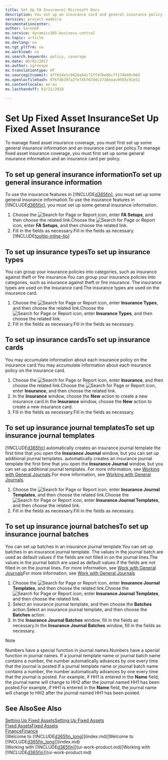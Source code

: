 ```yaml
---
title: Set Up FA Insurance| Microsoft Docs
description: You set up an insurance card and general insurance policy information to manage fixed asset insurance coverage.
services: project-madeira
documentationcenter: 
author: SorenGP
ms.service: dynamics365-business-central
ms.topic: article
ms.devlang: na
ms.tgt_pltfrm: na
ms.workload: na
ms.search.keywords: policy, coverage
ms.date: 06/02/2017
ms.author: sgroespe
ms.translationtype: HT
ms.sourcegitcommit: d7fb34e1c9428a64c71ff47be8bcff174649c00d
ms.openlocfilehash: 076fdb197a2fef45f67d4c2738eaac0503c91e51
ms.contentlocale: en-au
ms.lasthandoff: 03/22/2018

---
```

# <a name="set-up-fixed-asset-insurance"></a><span data-ttu-id="2ec72-103">Set Up Fixed Asset Insurance</span><span class="sxs-lookup"><span data-stu-id="2ec72-103">Set Up Fixed Asset Insurance</span></span>
<span data-ttu-id="2ec72-104">To manage fixed asset insurance coverage, you must first set up some general insurance information and an insurance card per policy.</span><span class="sxs-lookup"><span data-stu-id="2ec72-104">To manage fixed asset insurance coverage, you must first set up some general insurance information and an insurance card per policy.</span></span>

## <a name="to-set-up-general-insurance-information"></a><span data-ttu-id="2ec72-105">To set up general insurance information</span><span class="sxs-lookup"><span data-stu-id="2ec72-105">To set up general insurance information</span></span>
<span data-ttu-id="2ec72-106">To use the insurance features in [!INCLUDE[d365fin](includes/d365fin_md.md)], you must set up some general insurance information.</span><span class="sxs-lookup"><span data-stu-id="2ec72-106">To use the insurance features in [!INCLUDE[d365fin](includes/d365fin_md.md)], you must set up some general insurance information.</span></span>  

1. <span data-ttu-id="2ec72-107">Choose the ![Search for Page or Report](media/ui-search/search_small.png "Search for Page or Report icon") icon, enter **FA Setups**, and then choose the related link.</span><span class="sxs-lookup"><span data-stu-id="2ec72-107">Choose the ![Search for Page or Report](media/ui-search/search_small.png "Search for Page or Report icon") icon, enter **FA Setups**, and then choose the related link.</span></span>  
2. <span data-ttu-id="2ec72-108">Fill in the fields as necessary.</span><span class="sxs-lookup"><span data-stu-id="2ec72-108">Fill in the fields as necessary.</span></span> [!INCLUDE[tooltip-inline-tip](includes/tooltip-inline-tip_md.md)]  

## <a name="to-set-up-insurance-types"></a><span data-ttu-id="2ec72-109">To set up insurance types</span><span class="sxs-lookup"><span data-stu-id="2ec72-109">To set up insurance types</span></span>
<span data-ttu-id="2ec72-110">You can group your insurance policies into categories, such as insurance against theft or fire insurance.</span><span class="sxs-lookup"><span data-stu-id="2ec72-110">You can group your insurance policies into categories, such as insurance against theft or fire insurance.</span></span> <span data-ttu-id="2ec72-111">The insurance types are used on the insurance card.</span><span class="sxs-lookup"><span data-stu-id="2ec72-111">The insurance types are used on the insurance card.</span></span>

1. <span data-ttu-id="2ec72-112">Choose the ![Search for Page or Report](media/ui-search/search_small.png "Search for Page or Report icon") icon, enter **Insurance Types**, and then choose the related link.</span><span class="sxs-lookup"><span data-stu-id="2ec72-112">Choose the ![Search for Page or Report](media/ui-search/search_small.png "Search for Page or Report icon") icon, enter **Insurance Types**, and then choose the related link.</span></span>  
2. <span data-ttu-id="2ec72-113">Fill in the fields as necessary.</span><span class="sxs-lookup"><span data-stu-id="2ec72-113">Fill in the fields as necessary.</span></span>

## <a name="to-set-up-insurance-cards"></a><span data-ttu-id="2ec72-114">To set up insurance cards</span><span class="sxs-lookup"><span data-stu-id="2ec72-114">To set up insurance cards</span></span>
<span data-ttu-id="2ec72-115">You may accumulate information about each insurance policy on the insurance card.</span><span class="sxs-lookup"><span data-stu-id="2ec72-115">You may accumulate information about each insurance policy on the insurance card.</span></span>  

1. <span data-ttu-id="2ec72-116">Choose the ![Search for Page or Report](media/ui-search/search_small.png "Search for Page or Report icon") icon, enter **Insurance**, and then choose the related link.</span><span class="sxs-lookup"><span data-stu-id="2ec72-116">Choose the ![Search for Page or Report](media/ui-search/search_small.png "Search for Page or Report icon") icon, enter **Insurance**, and then choose the related link.</span></span>  
2. <span data-ttu-id="2ec72-117">In the **Insurance** window, choose the **New** action to create a  new insurance card.</span><span class="sxs-lookup"><span data-stu-id="2ec72-117">In the **Insurance** window, choose the **New** action to create a  new insurance card.</span></span>  
3. <span data-ttu-id="2ec72-118">Fill in the fields as necessary.</span><span class="sxs-lookup"><span data-stu-id="2ec72-118">Fill in the fields as necessary.</span></span>

## <a name="to-set-up-insurance-journal-templates"></a><span data-ttu-id="2ec72-119">To set up insurance journal templates</span><span class="sxs-lookup"><span data-stu-id="2ec72-119">To set up insurance journal templates</span></span>
[!INCLUDE[d365fin](includes/d365fin_md.md)]<span data-ttu-id="2ec72-120"> automatically creates an insurance journal template the first time that you open the **Insurance Journal** window, but you can set up additional journal templates.</span><span class="sxs-lookup"><span data-stu-id="2ec72-120"> automatically creates an insurance journal template the first time that you open the **Insurance Journal** window, but you can set up additional journal templates.</span></span> <span data-ttu-id="2ec72-121">For more information, see [Working with General Journals](ui-work-general-journals.md).</span><span class="sxs-lookup"><span data-stu-id="2ec72-121">For more information, see [Working with General Journals](ui-work-general-journals.md).</span></span>  

1. <span data-ttu-id="2ec72-122">Choose the ![Search for Page or Report](media/ui-search/search_small.png "Search for Page or Report icon") icon, enter **Insurance Journal Templates**, and then choose the related link.</span><span class="sxs-lookup"><span data-stu-id="2ec72-122">Choose the ![Search for Page or Report](media/ui-search/search_small.png "Search for Page or Report icon") icon, enter **Insurance Journal Templates**, and then choose the related link.</span></span>  
2. <span data-ttu-id="2ec72-123">Fill in the fields as necessary.</span><span class="sxs-lookup"><span data-stu-id="2ec72-123">Fill in the fields as necessary.</span></span>

## <a name="to-set-up-insurance-journal-batches"></a><span data-ttu-id="2ec72-124">To set up insurance journal batches</span><span class="sxs-lookup"><span data-stu-id="2ec72-124">To set up insurance journal batches</span></span>
<span data-ttu-id="2ec72-125">You can set up batches in an insurance journal template.</span><span class="sxs-lookup"><span data-stu-id="2ec72-125">You can set up batches in an insurance journal template.</span></span> <span data-ttu-id="2ec72-126">The values in the journal batch are used as default values if the fields are not filled in on the journal lines.</span><span class="sxs-lookup"><span data-stu-id="2ec72-126">The values in the journal batch are used as default values if the fields are not filled in on the journal lines.</span></span> <span data-ttu-id="2ec72-127">For more information, see [Work with General Journals](ui-work-general-journals.md)</span><span class="sxs-lookup"><span data-stu-id="2ec72-127">For more information, see [Work with General Journals](ui-work-general-journals.md)</span></span>  

1. <span data-ttu-id="2ec72-128">Choose the ![Search for Page or Report](media/ui-search/search_small.png "Search for Page or Report icon") icon, enter **Insurance Journal Templates**, and then choose the related link.</span><span class="sxs-lookup"><span data-stu-id="2ec72-128">Choose the ![Search for Page or Report](media/ui-search/search_small.png "Search for Page or Report icon") icon, enter **Insurance Journal Templates**, and then choose the related link.</span></span>  
2. <span data-ttu-id="2ec72-129">Select an insurance journal template, and then choose the **Batches** action.</span><span class="sxs-lookup"><span data-stu-id="2ec72-129">Select an insurance journal template, and then choose the **Batches** action.</span></span>
3. <span data-ttu-id="2ec72-130">In the **Insurance Journal Batches** window, fill in the fields as necessary.</span><span class="sxs-lookup"><span data-stu-id="2ec72-130">In the **Insurance Journal Batches** window, fill in the fields as necessary.</span></span>

> [!NOTE]  
>   <span data-ttu-id="2ec72-131">Numbers have a special function in journal names.</span><span class="sxs-lookup"><span data-stu-id="2ec72-131">Numbers have a special function in journal names.</span></span> <span data-ttu-id="2ec72-132">If a journal template name or journal batch name contains a number, the number automatically advances by one every time that the journal is posted.</span><span class="sxs-lookup"><span data-stu-id="2ec72-132">If a journal template name or journal batch name contains a number, the number automatically advances by one every time that the journal is posted.</span></span> <span data-ttu-id="2ec72-133">For example, if HH1 is entered in the **Name** field, the journal name will change to HH2 after the journal named HH1 has been posted.</span><span class="sxs-lookup"><span data-stu-id="2ec72-133">For example, if HH1 is entered in the **Name** field, the journal name will change to HH2 after the journal named HH1 has been posted.</span></span>

## <a name="see-also"></a><span data-ttu-id="2ec72-134">See Also</span><span class="sxs-lookup"><span data-stu-id="2ec72-134">See Also</span></span>
[<span data-ttu-id="2ec72-135">Setting Up Fixed Assets</span><span class="sxs-lookup"><span data-stu-id="2ec72-135">Setting Up Fixed Assets</span></span>](fa-setup.md)  
[<span data-ttu-id="2ec72-136">Fixed Assets</span><span class="sxs-lookup"><span data-stu-id="2ec72-136">Fixed Assets</span></span>](fa-manage.md)  
[<span data-ttu-id="2ec72-137">Finance</span><span class="sxs-lookup"><span data-stu-id="2ec72-137">Finance</span></span>](finance.md)  
<span data-ttu-id="2ec72-138">[Welcome to [!INCLUDE[d365fin_long](includes/d365fin_long_md.md)]](index.md)</span><span class="sxs-lookup"><span data-stu-id="2ec72-138">[Welcome to [!INCLUDE[d365fin_long](includes/d365fin_long_md.md)]](index.md)</span></span>  
<span data-ttu-id="2ec72-139">[Working with [!INCLUDE[d365fin](includes/d365fin_md.md)]](ui-work-product.md)</span><span class="sxs-lookup"><span data-stu-id="2ec72-139">[Working with [!INCLUDE[d365fin](includes/d365fin_md.md)]](ui-work-product.md)</span></span>

